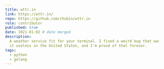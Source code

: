 ```yaml
---
title: wttr.in
link: https://wttr.in/
repo: https://github.com/chubin/wttr.in
role: contributor
published: true
date: 2021-01-02 # date merged
description:
  A weather service fit for your terminal. I fixed a weird bug that was making
  it useless in the United States, and I'm proud of that forever.
tags:
  - python
  - golang
---
```

